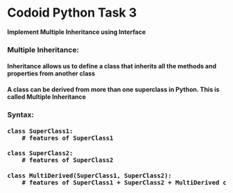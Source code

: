 # Codoid Python Task 3
<b>Implement Multiple Inheritance using Interface</b>

<h3>Multiple Inheritance:</h3>
<h4>Inheritance allows us to define a class that inherits all the methods and properties from another class</h4>
<h4>A class can be derived from more than one superclass in Python. This is called <b>Multiple Inheritance</b></h4>

<h3><b>Syntax:</b></h3>
<h4><pre>class SuperClass1:
    # features of SuperClass1</pre></h4>

<h4><pre>class SuperClass2:
    # features of SuperClass2</pre></h4>

<h4><pre>class MultiDerived(SuperClass1, SuperClass2):
    # features of SuperClass1 + SuperClass2 + MultiDerived class</pre></h4>